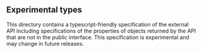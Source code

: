 ## Experimental types

This directory contains a typescript-friendly specification of the external API including
specifications of the properties of objects returned by the API that are not in the public
interface. This specification is experimental and may change in future releases.
